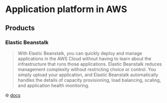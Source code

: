# Application platform in AWS

## Products

### Elastic Beanstalk

> With Elastic Beanstalk, you can quickly deploy and manage applications in the AWS Cloud without having to learn about the infrastructure that runs those applications. Elastic Beanstalk reduces management complexity without restricting choice or control. You simply upload your application, and Elastic Beanstalk automatically handles the details of capacity provisioning, load balancing, scaling, and application health monitoring.

🌐 [docs](https://docs.aws.amazon.com/elasticbeanstalk/latest/dg/Welcome.html)
